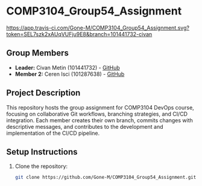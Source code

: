 # COMP3104_Group54_Assignment

https://app.travis-ci.com/Gone-M/COMP3104_Group54_Assignment.svg?token=SEL7szk2xAUqVUFju9E8&branch=101441732-civan

## Group Members
- **Leader:** Civan Metin (101441732) - [GitHub](https://github.com/Gone-M)
- **Member 2:** Ceren Isci (101287638) - [GitHub](https://github.com/cerenisci)

## Project Description
This repository hosts the group assignment for COMP3104 DevOps course, focusing on collaborative Git workflows, branching strategies, and CI/CD integration. Each member creates their own branch, commits changes with descriptive messages, and contributes to the development and implementation of the CI/CD pipeline.

## Setup Instructions
1. Clone the repository:
   ```bash
   git clone https://github.com/Gone-M/COMP3104_Group54_Assignment.git
